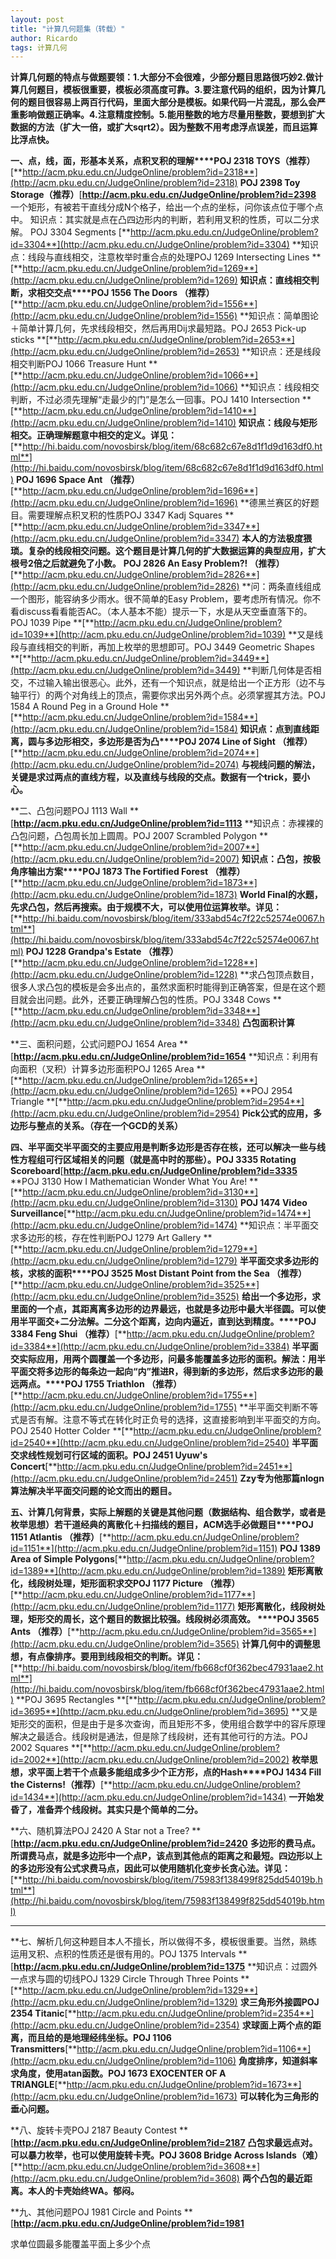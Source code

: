 ```yaml
---
layout: post
title: "计算几何题集（转载）"
author: Ricardo
tags: 计算几何
---
```


**计算几何题的特点与做题要领：1.大部分不会很难，少部分题目思路很巧妙2.做计算几何题目，模板很重要，模板必须高度可靠。3.要注意代码的组织，因为计算几何的题目很容易上两百行代码，里面大部分是模板。如果代码一片混乱，那么会严重影响做题正确率。4.注意精度控制。5.能用整数的地方尽量用整数，要想到扩大数据的方法（扩大一倍，或扩大sqrt2）。因为整数不用考虑浮点误差，而且运算比浮点快。**

 

**一、点，线，面，形基本关系，点积叉积的理解****POJ 2318 TOYS（推荐）**[**http://acm.pku.edu.cn/JudgeOnline/problem?id=2318**](http://acm.pku.edu.cn/JudgeOnline/problem?id=2318)
**POJ 2398 Toy Storage（推荐）**[**http://acm.pku.edu.cn/JudgeOnline/problem?id=2398**
一个矩形，有被若干直线分成N个格子，给出一个点的坐标，问你该点位于哪个点中。
知识点：其实就是点在凸四边形内的判断，若利用叉积的性质，可以二分求解。
POJ 3304 Segments
[**http://acm.pku.edu.cn/JudgeOnline/problem?id=3304**](http://acm.pku.edu.cn/JudgeOnline/problem?id=3304)
**知识点：线段与直线相交，注意枚举时重合点的处理POJ 1269 Intersecting Lines **[**http://acm.pku.edu.cn/JudgeOnline/problem?id=1269**](http://acm.pku.edu.cn/JudgeOnline/problem?id=1269)
**知识点：直线相交判断，求相交交点****POJ 1556 The Doors （推荐）**[**http://acm.pku.edu.cn/JudgeOnline/problem?id=1556**](http://acm.pku.edu.cn/JudgeOnline/problem?id=1556)
**知识点：简单图论＋简单计算几何，先求线段相交，然后再用Dij求最短路。POJ 2653 Pick-up sticks **[**http://acm.pku.edu.cn/JudgeOnline/problem?id=2653**](http://acm.pku.edu.cn/JudgeOnline/problem?id=2653)
**知识点：还是线段相交判断POJ 1066 Treasure Hunt **[**http://acm.pku.edu.cn/JudgeOnline/problem?id=1066**](http://acm.pku.edu.cn/JudgeOnline/problem?id=1066)
**知识点：线段相交判断，不过必须先理解“走最少的门”是怎么一回事。POJ 1410 Intersection **[**http://acm.pku.edu.cn/JudgeOnline/problem?id=1410**](http://acm.pku.edu.cn/JudgeOnline/problem?id=1410)
**知识点：线段与矩形相交。正确理解题意中相交的定义。详见：**[**http://hi.baidu.com/novosbirsk/blog/item/68c682c67e8d1f1d9d163df0.html**](http://hi.baidu.com/novosbirsk/blog/item/68c682c67e8d1f1d9d163df0.html)
**POJ 1696 Space Ant （推荐）**[**http://acm.pku.edu.cn/JudgeOnline/problem?id=1696**](http://acm.pku.edu.cn/JudgeOnline/problem?id=1696)
**德黑兰赛区的好题目。需要理解点积叉积的性质POJ 3347 Kadj Squares **[**http://acm.pku.edu.cn/JudgeOnline/problem?id=3347**](http://acm.pku.edu.cn/JudgeOnline/problem?id=3347)
**本人的方法极度猥琐。复杂的线段相交问题。这个题目是计算几何的扩大数据运算的典型应用，扩大根号2倍之后就避免了小数。**
**POJ 2826 An Easy Problem?! （推荐）**[**http://acm.pku.edu.cn/JudgeOnline/problem?id=2826**](http://acm.pku.edu.cn/JudgeOnline/problem?id=2826)
**问：两条直线组成一个图形，能容纳多少雨水。很不简单的Easy Problem，要考虑所有情况。你不看discuss看看能否AC。（本人基本不能）提示一下，水是从天空垂直落下的。POJ 1039 Pipe **[**http://acm.pku.edu.cn/JudgeOnline/problem?id=1039**](http://acm.pku.edu.cn/JudgeOnline/problem?id=1039)
**又是线段与直线相交的判断，再加上枚举的思想即可。POJ 3449 Geometric Shapes **[**http://acm.pku.edu.cn/JudgeOnline/problem?id=3449**](http://acm.pku.edu.cn/JudgeOnline/problem?id=3449)
**判断几何体是否相交，不过输入输出很恶心。此外，还有一个知识点，就是给出一个正方形（边不与轴平行）的两个对角线上的顶点，需要你求出另外两个点。必须掌握其方法。POJ 1584 A Round Peg in a Ground Hole **[**http://acm.pku.edu.cn/JudgeOnline/problem?id=1584**](http://acm.pku.edu.cn/JudgeOnline/problem?id=1584)
**知识点：点到直线距离，圆与多边形相交，多边形是否为凸****POJ 2074 Line of Sight （推荐）**[**http://acm.pku.edu.cn/JudgeOnline/problem?id=2074**](http://acm.pku.edu.cn/JudgeOnline/problem?id=2074)
**与视线问题的解法，关键是求过两点的直线方程，以及直线与线段的交点。数据有一个trick，要小心。**

 

 

**二、凸包问题POJ 1113 Wall **[**http://acm.pku.edu.cn/JudgeOnline/problem?id=1113**
**知识点：赤裸裸的凸包问题，凸包周长加上圆周。POJ 2007 Scrambled Polygon **[**http://acm.pku.edu.cn/JudgeOnline/problem?id=2007**](http://acm.pku.edu.cn/JudgeOnline/problem?id=2007)
**知识点：凸包，按极角序输出方案****POJ 1873 The Fortified Forest （推荐）**[**http://acm.pku.edu.cn/JudgeOnline/problem?id=1873**](http://acm.pku.edu.cn/JudgeOnline/problem?id=1873)
**World Final的水题，先求凸包，然后再搜索。由于规模不大，可以使用位运算枚举。详见：**[**http://hi.baidu.com/novosbirsk/blog/item/333abd54c7f22c52574e0067.html**](http://hi.baidu.com/novosbirsk/blog/item/333abd54c7f22c52574e0067.html)
**POJ 1228 Grandpa's Estate （推荐）**[**http://acm.pku.edu.cn/JudgeOnline/problem?id=1228**](http://acm.pku.edu.cn/JudgeOnline/problem?id=1228)
**求凸包顶点数目，很多人求凸包的模板是会多出点的，虽然求面积时能得到正确答案，但是在这个题目就会出问题。此外，还要正确理解凸包的性质。POJ 3348 Cows **[**http://acm.pku.edu.cn/JudgeOnline/problem?id=3348**](http://acm.pku.edu.cn/JudgeOnline/problem?id=3348)
**凸包面积计算**

 

 

**三、面积问题，公式问题POJ 1654 Area **[**http://acm.pku.edu.cn/JudgeOnline/problem?id=1654**
**知识点：利用有向面积（叉积）计算多边形面积POJ 1265 Area **[**http://acm.pku.edu.cn/JudgeOnline/problem?id=1265**](http://acm.pku.edu.cn/JudgeOnline/problem?id=1265)
**POJ 2954 Triangle **[**http://acm.pku.edu.cn/JudgeOnline/problem?id=2954**](http://acm.pku.edu.cn/JudgeOnline/problem?id=2954)
**Pick公式的应用，多边形与整点的关系。（存在一个GCD的关系）**

 

 

**四、半平面交半平面交的主要应用是判断多边形是否存在核，还可以解决一些与线性方程组可行区域相关的问题（就是高中时的那些）。POJ 3335 Rotating Scoreboard**[**http://acm.pku.edu.cn/JudgeOnline/problem?id=3335**
**POJ 3130 How I Mathematician Wonder What You Are! **[**http://acm.pku.edu.cn/JudgeOnline/problem?id=3130**](http://acm.pku.edu.cn/JudgeOnline/problem?id=3130)
**POJ 1474 Video Surveillance**[**http://acm.pku.edu.cn/JudgeOnline/problem?id=1474**](http://acm.pku.edu.cn/JudgeOnline/problem?id=1474)
**知识点：半平面交求多边形的核，存在性判断POJ 1279 Art Gallery **[**http://acm.pku.edu.cn/JudgeOnline/problem?id=1279**](http://acm.pku.edu.cn/JudgeOnline/problem?id=1279)
**半平面交求多边形的核，求核的面积****POJ 3525 Most Distant Point from the Sea （推荐）**[**http://acm.pku.edu.cn/JudgeOnline/problem?id=3525**](http://acm.pku.edu.cn/JudgeOnline/problem?id=3525)
**给出一个多边形，求里面的一个点，其距离离多边形的边界最远，也就是多边形中最大半径圆。可以使用半平面交+二分法解。二分这个距离，边向内逼近，直到达到精度。****POJ 3384 Feng Shui （推荐）**[**http://acm.pku.edu.cn/JudgeOnline/problem?id=3384**](http://acm.pku.edu.cn/JudgeOnline/problem?id=3384)
**半平面交实际应用，用两个圆覆盖一个多边形，问最多能覆盖多边形的面积。解法：用半平面交将多边形的每条边一起向“内”推进R，得到新的多边形，然后求多边形的最远两点。****POJ 1755 Triathlon （推荐）**[**http://acm.pku.edu.cn/JudgeOnline/problem?id=1755**](http://acm.pku.edu.cn/JudgeOnline/problem?id=1755)
**半平面交判断不等式是否有解。注意不等式在转化时正负号的选择，这直接影响到半平面交的方向。POJ 2540 Hotter Colder **[**http://acm.pku.edu.cn/JudgeOnline/problem?id=2540**](http://acm.pku.edu.cn/JudgeOnline/problem?id=2540)
**半平面交求线性规划可行区域的面积。POJ 2451 Uyuw's Concert**[**http://acm.pku.edu.cn/JudgeOnline/problem?id=2451**](http://acm.pku.edu.cn/JudgeOnline/problem?id=2451)
**Zzy专为他那篇nlogn算法解决半平面交问题的论文而出的题目。**

 

 

**五、计算几何背景，实际上解题的关键是其他问题（数据结构、组合数学，或者是枚举思想）若干道经典的离散化＋扫描线的题目，ACM选手必做题目****POJ 1151 Atlantis （推荐）**[**http://acm.pku.edu.cn/JudgeOnline/problem?id=1151**](http://acm.pku.edu.cn/JudgeOnline/problem?id=1151)
**POJ 1389 Area of Simple Polygons**[**http://acm.pku.edu.cn/JudgeOnline/problem?id=1389**](http://acm.pku.edu.cn/JudgeOnline/problem?id=1389)
**矩形离散化，线段树处理，矩形面积求交POJ 1177 Picture （推荐）**[**http://acm.pku.edu.cn/JudgeOnline/problem?id=1177**](http://acm.pku.edu.cn/JudgeOnline/problem?id=1177)
**矩形离散化，线段树处理，矩形交的周长，这个题目的数据比较强。线段树必须高效。 ****POJ 3565 Ants （推荐）**[**http://acm.pku.edu.cn/JudgeOnline/problem?id=3565**](http://acm.pku.edu.cn/JudgeOnline/problem?id=3565)
**计算几何中的调整思想，有点像排序。要用到线段相交的判断。详见：**[**http://hi.baidu.com/novosbirsk/blog/item/fb668cf0f362bec47931aae2.html**](http://hi.baidu.com/novosbirsk/blog/item/fb668cf0f362bec47931aae2.html)
**POJ 3695 Rectangles    **[**http://acm.pku.edu.cn/JudgeOnline/problem?id=3695**](http://acm.pku.edu.cn/JudgeOnline/problem?id=3695)
**又是矩形交的面积，但是由于是多次查询，而且矩形不多，使用组合数学中的容斥原理解决之最适合。线段树是通法，但是除了线段树，还有其他可行的方法。POJ 2002 Squares    **[**http://acm.pku.edu.cn/JudgeOnline/problem?id=2002**](http://acm.pku.edu.cn/JudgeOnline/problem?id=2002)
**枚举思想，求平面上若干个点最多能组成多少个正方形，点的Hash****POJ 1434 Fill the Cisterns!（推荐）**[**http://acm.pku.edu.cn/JudgeOnline/problem?id=1434**](http://acm.pku.edu.cn/JudgeOnline/problem?id=1434)
**一开始发昏了，准备弄个线段树。其实只是个简单的二分。**

 

 

**六、随机算法POJ 2420 A Star not a Tree? **[**http://acm.pku.edu.cn/JudgeOnline/problem?id=2420**
**多边形的费马点。所谓费马点，就是多边形中一个点P，该点到其他点的距离之和最短。四边形以上的多边形没有公式求费马点，因此可以使用随机化变步长贪心法。详见：**[**http://hi.baidu.com/novosbirsk/blog/item/75983f138499f825dd54019b.html**](http://hi.baidu.com/novosbirsk/blog/item/75983f138499f825dd54019b.html)
****

 

 

 

**七、解析几何这种题目本人不擅长，所以做得不多，模板很重要。当然，熟练运用叉积、点积的性质还是很有用的。POJ 1375 Intervals **[**http://acm.pku.edu.cn/JudgeOnline/problem?id=1375**
**知识点：过圆外一点求与圆的切线POJ 1329 Circle Through Three Points    **[**http://acm.pku.edu.cn/JudgeOnline/problem?id=1329**](http://acm.pku.edu.cn/JudgeOnline/problem?id=1329)
**求三角形外接圆POJ 2354 Titanic**[**http://acm.pku.edu.cn/JudgeOnline/problem?id=2354**](http://acm.pku.edu.cn/JudgeOnline/problem?id=2354)
**求球面上两个点的距离，而且给的是地理经纬坐标。POJ 1106 Transmitters**[**http://acm.pku.edu.cn/JudgeOnline/problem?id=1106**](http://acm.pku.edu.cn/JudgeOnline/problem?id=1106)
**角度排序，知道斜率求角度，使用atan函数。POJ 1673 EXOCENTER OF A TRIANGLE**[**http://acm.pku.edu.cn/JudgeOnline/problem?id=1673**](http://acm.pku.edu.cn/JudgeOnline/problem?id=1673)
**可以转化为三角形的垂心问题。**

 

 

 

**八、旋转卡壳POJ 2187 Beauty Contest **[**http://acm.pku.edu.cn/JudgeOnline/problem?id=2187**
**凸包求最远点对。可以暴力枚举，也可以使用旋转卡壳。POJ 3608 Bridge Across Islands（难）**[**http://acm.pku.edu.cn/JudgeOnline/problem?id=3608**](http://acm.pku.edu.cn/JudgeOnline/problem?id=3608)
**两个凸包的最近距离。本人的卡壳始终WA。郁闷。**

 

 

 

**九、其他问题POJ 1981 Circle and Points **[**http://acm.pku.edu.cn/JudgeOnline/problem?id=1981**

求单位圆最多能覆盖平面上多少个点